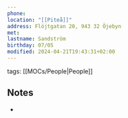 ```yaml
---
phone: 
location: "[[Piteå]]"
address: Flöjtgatan 20, 943 32 Öjebyn
met: 
lastname: Sandström
birthday: 07/05
modified: 2024-04-21T19:43:31+02:00
---
```


tags: [[MOCs/People|People]]

## Notes

- 
